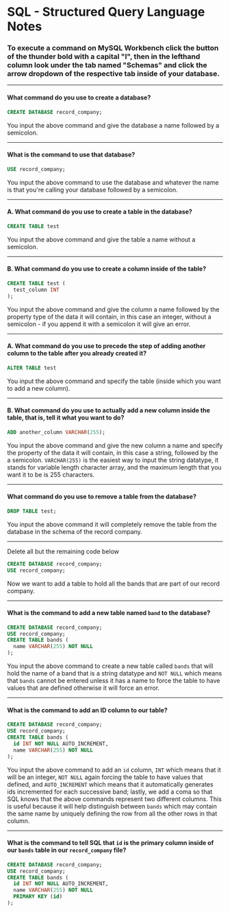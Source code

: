 # SQL - Structured Query Language Notes
### To execute a command on MySQL Workbench click the button of the thunder bold with a capital "I", then in the lefthand column look under the tab named "Schemas" and click the arrow dropdown of the respective tab inside of your database.
***
#### What command do you use to create a database?
```sql
CREATE DATABASE record_company;
```
You input the above command and give the database a name followed by a semicolon.
***
#### What is the command to use that database?
```sql
USE record_company;
```
You input the above command to use the database and whatever the name is that you're calling your database followed by a semicolon.
***
#### A. What command do you use to create a table in the database?
```sql
CREATE TABLE test
```
You input the above command and give the table a name without a semicolon.
***
#### B. What command do you use to create a column inside of the table?
```sql
CREATE TABLE test (
  test_column INT
);
```
You input the above command and give the column a name followed by the property type of the data it will contain, in this case an integer, without a semicolon - if you append it with a semicolon it will give an error. 
***
#### A. What command do you use to precede the step of adding another column to the table after you already created it? 
```sql
ALTER TABLE test
```
You input the above command and specify the table (inside which you want to add a new column).
***
#### B. What command do you use to actually add a new column inside the table, that is, tell it what you want to do?
```sql
ADD another_column VARCHAR(255);
```
You input the above command and give the new column a name and specify the property of the data it will contain, in this case a string, followed by the a semicolon. `VARCHAR(255)` is the easiest way to input the string datatype, it stands for variable length character array, and the maximum length that you want it to be is 255 characters. 
***
#### What command do you use to remove a table from the database?
```sql
DROP TABLE test;
```
You input the above command it will completely remove the table from the database in the schema of the record company. 
***
Delete all but the remaining code below
```sql
CREATE DATABASE record_company;
USE record_company;
```
Now we want to add a table to hold all the bands that are part of our record company.
***
#### What is the command to add a new table named `band` to the database?
```sql
CREATE DATABASE record_company;
USE record_company;
CREATE TABLE bands (
  name VARCHAR(255) NOT NULL
);
```
You input the above command to create a new table called `bands` that will hold the name of a band that is a string datatype and `NOT NULL` which means that `bands` cannot be entered unless it has a name to force the table to have values that are defined otherwise it will force an error.
***
#### What is the command to add an ID column to our table?
```sql
CREATE DATABASE record_company;
USE record_company;
CREATE TABLE bands (
  id INT NOT NULL AUTO_INCREMENT,
  name VARCHAR(255) NOT NULL
);
```
You input the above command to add an `id` column, `INT` which means that it will be an integer, `NOT NULL` again forcing the table to have values that defined, and `AUTO_INCREMENT` which means that it automatically generates ids incremented for each successive band; lastly, we add a coma so that SQL knows that the above commands represent two different columns. This is useful because it will help distinguish between `bands` which may contain the same name by uniquely defining the row from all the other rows in that column.
***
#### What is the command to tell SQL that `id` is the primary column inside of our `bands` table in our `record_company` file?
```sql
CREATE DATABASE record_company;
USE record_company;
CREATE TABLE bands (
  id INT NOT NULL AUTO_INCREMENT,
  name VARCHAR(255) NOT NULL
  PRIMARY KEY (id)
);
```   